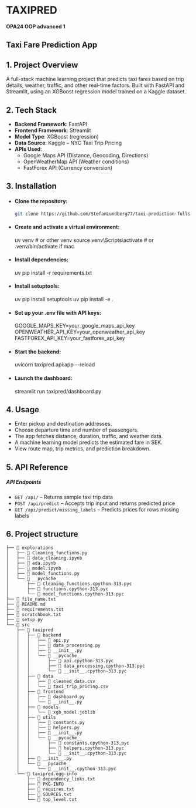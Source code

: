 # TAXIPRED

**OPA24 OOP advanced 1**

## Taxi Fare Prediction App

## 1.  Project Overview

A full-stack machine learning project that predicts taxi fares based on trip details, weather, traffic, and other real-time factors. Built with FastAPI and Streamlit, using an XGBoost regression model trained on a Kaggle dataset.

## 2.  Tech Stack

- **Backend Framework**: FastAPI
- **Frontend Framework**: Streamlit
- **Model Type**: XGBoost (regression)
- **Data Source**: Kaggle – NYC Taxi Trip Pricing
- **APIs Used**:
  - Google Maps API (Distance, Geocoding, Directions)
  - OpenWeatherMap API (Weather conditions)
  - FastForex API (Currency conversion)

## 3.  Installation

- #### Clone the repository:
    ```bash
    git clone https://github.com/StefanLundberg77/taxi-prediction-fullstack-stefan-lundberg-opa24.git

-  #### Create and activate a virtual environment:
    uv venv # or other venv
    source venv\Scripts\activate # or .venv/bin/activate if mac

- #### Install dependencies:
    uv pip install -r requirements.txt

-  #### Install setuptools:
    uv pip install setuptools
    uv pip install -e .

- #### Set up your .env file with API keys:
    GOOGLE_MAPS_KEY=your_google_maps_api_key
    OPENWEATHER_API_KEY=your_openweather_api_key
    FASTFOREX_API_KEY=your_fastforex_api_key

- #### Start the backend:
    uvicorn taxipred.api:app --reload

- #### Launch the dashboard:
    streamlit run taxipred/dashboard.py

## 4.  **Usage**

- Enter pickup and destination addresses.
- Choose departure time and number of passengers.
- The app fetches distance, duration, traffic, and weather data.
- A machine learning model predicts the estimated fare in SEK.
- View route map, trip metrics, and prediction breakdown.

## 5. API Reference

##### API Endpoints

- `GET /api/` – Returns sample taxi trip data
- `POST /api/predict` – Accepts trip input and returns predicted price
- `GET /api/predict/missing_labels` – Predicts prices for rows missing labels

## 6. Project structure

```
├── 📂 explorations
│   ├── 📄 Cleaning_functions.py
│   ├── 📄 data_cleaning.ipynb
│   ├── 📄 eda.ipynb
│   ├── 📄 model.ipynb
│   ├── 📄 model_functions.py
│   └── 📂 __pycache__
│       ├── 📄 Cleaning_functions.cpython-313.pyc
│       ├── 📄 functions.cpython-313.pyc
│       └── 📄 model_functions.cpython-313.pyc
├── 📄 file_name.txt
├── 📄 README.md
├── 📄 requirements.txt
├── 📄 scratchbook.txt
├── 📄 setup.py
└── 📂 src
    ├── 📂 taxipred
    │   ├── 📂 backend
    │   │   ├── 📄 api.py
    │   │   ├── 📄 data_processing.py
    │   │   ├── 📄 __init__.py
    │   │   └── 📂 __pycache__
    │   │       ├── 📄 api.cpython-313.pyc
    │   │       ├── 📄 data_processing.cpython-313.pyc
    │   │       └── 📄 __init__.cpython-313.pyc
    │   ├── 📂 data
    │   │   ├── 📄 cleaned_data.csv
    │   │   └── 📄 taxi_trip_pricing.csv
    │   ├── 📂 frontend
    │   │   ├── 📄 dashboard.py
    │   │   └── 📄 __init__.py
    │   ├── 📂 models
    │   │   └── 📄 xgb_model.joblib
    │   ├── 📂 utils
    │   │   ├── 📄 constants.py
    │   │   ├── 📄 helpers.py
    │   │   ├── 📄 __init__.py
    │   │   └── 📂 __pycache__
    │   │       ├── 📄 constants.cpython-313.pyc
    │   │       ├── 📄 helpers.cpython-313.pyc
    │   │       └── 📄 __init__.cpython-313.pyc
    │   ├── 📄 __init__.py
    │   └── 📂 __pycache__
    │       └── 📄 __init__.cpython-313.pyc
    └── 📂 taxipred.egg-info
        ├── 📄 dependency_links.txt
        ├── 📄 PKG-INFO
        ├── 📄 requires.txt
        ├── 📄 SOURCES.txt
        └── 📄 top_level.txt
```


